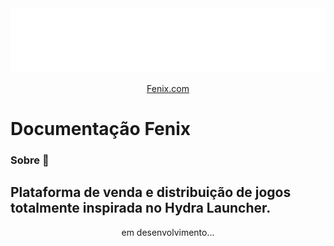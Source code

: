 <div align="center">

<img src="./src/assets/img/logo.png" alt="logo Fenix">

[Fenix.com](https://leoosilvp.github.io/FENIX/)
</div>

# Documentação Fenix

### Sobre 📰

<h2>Plataforma de venda e distribuição de jogos totalmente inspirada no Hydra Launcher.</h2>

<p align="center">em desenvolvimento...</p>